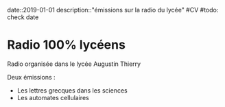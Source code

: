 date::2019-01-01
description::"émissions sur la radio du lycée"
#CV
#todo: check date
# Radio 100% lycéens
Radio organisée dans le lycée Augustin Thierry

Deux émissions :
 - Les lettres grecques dans les sciences
 - Les automates cellulaires
